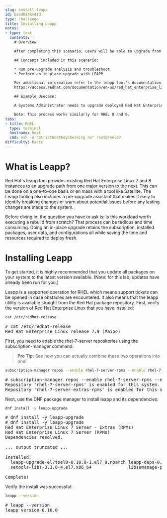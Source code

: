 ```yaml
---
slug: install-leapp
id: bzodhz4kv41d
type: challenge
title: Installing Leapp
notes:
- type: text
  contents: |
    # Overview

    After completing this scenario, users will be able to upgrade from one major version of Red Hat Enterprise Linux to the next. (Example RHEL 7 to RHEL 8)

    ## Concepts included in this scenario:

    * Run pre-upgrade analysis and troubleshoot
    * Perform an in-place upgrade with LEAPP

    For additional information refer to the leapp tool's documentation:
    https://access.redhat.com/documentation/en-us/red_hat_enterprise_linux/8/html-single/upgrading_from_rhel_7_to_rhel_8/index

    ## Example Usecase:

    A Systems Administrator needs to upgrade deployed Red Hat Enterprise Linux servers from their current version to the next major version to take advantage of a longer lifecycle and new features without needing to perform a clean install.

    Note: This process works similarly for RHEL 8 and 9.
tabs:
- title: RHEL
  type: terminal
  hostname: host
  cmd: ssh -o "StrictHostKeyChecking no" root@rhel07
difficulty: basic
---
```

# What is Leapp?

Red Hat's leapp tool provides existing Red Hat Enterprise Linux 7 and 8 instances to an upgrade path from one major version to the next. This can be done on a one-to-one basis or en mass with a tool like Satellite. The Leapp tooling also includes a pre-upgrade assistant that makes it easy to identify breaking changes or warn about potential issues before any lasting changes are made to the system.

Before diving in, the question you have to ask is: is this workload worth executing a rebuild from scratch? That process can be tedious and time consuming. Doing an in-place upgrade retains the subscription, installed packages, user data, and configurations all while saving the time and resources required to deploy fresh.

# Installing Leapp

To get started, it is highly recommended that you update all packages on your system to the latest version available. (Note: for this lab, updates have already been run for you.)

Leapp is a supported operation for RHEL which means support tickets can be opened in case obstacles are encountered. It also means that the leapp utility is available straight from the Red Hat package repository. First, verify the version of Red Hat Enterprise Linux that you have installed:

```bash
cat /etc/redhat-release

```

<pre class=file>
# cat /etc/redhat-release
Red Hat Enterprise Linux release 7.9 (Maipo)
</pre>

First, you need to enable the rhel-7-server repositories using the subscription-manager command:
>**Pro Tip:** See how you can actually combine these two operations into one!

```bash
subscription-manager repos --enable rhel-7-server-rpms --enable rhel-7-server-extras-rpms

```

<pre class=file>
# subscription-manager repos --enable rhel-7-server-rpms --enable rhel-7-server-extras-rpms
Repository 'rhel-7-server-rpms' is enabled for this system.
Repository 'rhel-7-server-extras-rpms' is enabled for this system.
</pre>

Next, use the DNF package manager to install leapp and its dependencies:

```bash
dnf install -y leapp-upgrade

```

<pre class=file>
# dnf install -y leapp-upgrade
# dnf install -y leapp-upgrade
Red Hat Enterprise Linux 7 Server - Extras (RPMs)                                                                                                                                                      0.0  B/s |   0  B     00:00
Red Hat Enterprise Linux 7 Server (RPMs)                                                                                                                                                               0.0  B/s |   0  B     00:00
Dependencies resolved.

... output truncated ...

Installed:
  leapp-upgrade-el7toel8-0.18.0-1.el7_9.noarch leapp-deps-0.15.1-1.el7_9.noarch     leapp-0.15.1-1.el7_9.noarch  python2-leapp-0.15.1-1.el7_9.noarch  leapp-upgrade-el7toel8-deps-0.18.0-1.el7_9.noarch python-IPy-0.75-6.el7.noarch
  setools-libs-3.3.8-4.el7.x86_64              libsemanage-python-2.5-14.el7.x86_64 checkpolicy-2.5-8.el7.x86_64 audit-libs-python-2.8.5-4.el7.x86_64 policycoreutils-python-2.5-34.el7.x86_64

Complete!
</pre>

Verify the install was successful:

```bash
leapp --version

```

<pre class=file>
# leapp --version
leapp version 0.16.0
</pre>